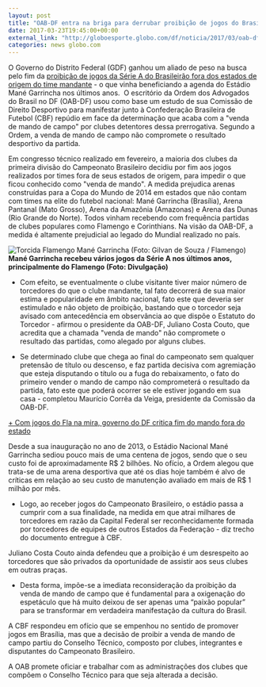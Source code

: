 ```yaml
---
layout: post
title: "OAB-DF entra na briga para derrubar proibição de jogos do Brasileirão no DF"
date: 2017-03-23T19:45:00+00:00
external_link: "http://globoesporte.globo.com/df/noticia/2017/03/oab-df-entra-na-briga-para-derrubar-proibicao-de-jogos-do-brasileirao-no-df.html"
categories: news globo.com
---
```

O Governo do Distrito Federal (GDF) ganhou um aliado de peso na busca pelo fim da [proibição de jogos da Série A do Brasileirão fora dos estados de origem do time mandante](http://globoesporte.globo.com/futebol/brasileirao-serie-a/noticia/2017/02/cbf-proibe-venda-de-mando-de-campo-no-campeonato-brasileiro-2017.html) - o que vinha beneficiando a agenda do Estádio Mané Garrincha nos últimos anos.&nbsp; O escritório da Ordem dos Advogados do Brasil no DF (OAB-DF) usou como base um estudo de sua Comissão de Direito Desportivo para manifestar junto à Confederação Brasileira de Futebol (CBF) repúdio em face da determinação que acaba com a "venda de mando de campo" por clubes detentores dessa prerrogativa. Segundo a Ordem, a venda de mando de campo não compromete o resultado desportivo da partida.

Em congresso técnico realizado em fevereiro, a maioria dos clubes da primeira divisão do Campeonato Brasileiro decidiu por fim aos jogos realizados por times fora de seus estados de origem, para impedir o que ficou conhecido como "venda de mando". A medida prejudica arenas construídas para a Copa do Mundo de 2014 em estados que não contam com times na elite do futebol nacional: Mané Garrincha (Brasília), Arena Pantanal (Mato Grosso), Arena da Amazônia (Amazonas) e Arena das Dunas (Rio Grande do Norte). Todos vinham recebendo com frequência partidas de clubes populares como Flamengo e Corinthians. Na visão da OAB-DF, a medida é altamente prejudicial ao legado do Mundial realizado no país.

 ![Torcida Flamengo Mané Garrincha (Foto: Gilvan de Souza / Flamengo)](http://s2.glbimg.com/J_TQTlTRzmfUCIRqMfXFeYrAeFU=/0x0:4896x2890/690x407/s.glbimg.com/es/ge/f/original/2016/02/22/20160222025743_672_1.jpg "Torcida Flamengo Mané Garrincha (Foto: Gilvan de Souza / Flamengo)")**Mané Garrincha recebeu vários jogos da Série A nos últimos anos, principalmente do Flamengo (Foto: Divulgação)**

- Com efeito, se eventualmente o clube visitante tiver maior número de torcedores do que o clube mandante, tal fato decorrerá de sua maior estima e popularidade em âmbito nacional, fato este que deveria ser estimulado e não objeto de proibição, bastando que o torcedor seja avisado com antecedência em observância ao que dispõe o Estatuto do Torcedor - afirmou o presidente da OAB-DF, Juliano Costa Couto, que acredita que a chamada "venda de mando" não compromete o resultado das partidas, como alegado por alguns clubes.

- Se determinado clube que chega ao final do campeonato sem qualquer pretensão de título ou descenso, e faz partida decisiva com agremiação que esteja disputando o título ou a fuga do rebaixamento, o fato do primeiro vender o mando de campo não comprometerá o resultado da partida, fato este que poderá ocorrer se ele estiver jogando em sua casa - completou Maurício Corrêa da Veiga, presidente da Comissão da OAB-DF.  
  
[+ Com jogos do Fla na mira, governo do DF critica fim do mando fora do estado](http://globoesporte.globo.com/df/noticia/2017/02/com-jogos-do-fla-na-mira-governo-do-df-critica-fim-do-mando-fora-do-estado.html)

Desde a sua inauguração no ano de 2013, o Estádio Nacional Mané Garrincha sediou pouco mais de uma centena de jogos, sendo que o seu custo foi de aproximadamente R$ 2 bilhões. No ofício, a Ordem alegou que trata-se de uma arena desportiva que até os dias hoje também é alvo de críticas em relação ao seu custo de manutenção avaliado em mais de R$ 1 milhão por mês.

- Logo, ao receber jogos do Campeonato Brasileiro, o estádio passa a cumprir com a sua finalidade, na medida em que atrai milhares de torcedores em razão da Capital Federal ser reconhecidamente formada por torcedores de equipes de outros Estados da Federação - diz trecho do documento entregue à CBF.

Juliano Costa Couto ainda defendeu que a proibição é um desrespeito ao torcedores que são privados da oportunidade de assistir aos seus clubes em outras praças.  
  
- Desta forma, impõe-se a imediata reconsideração da proibição da venda de mando de campo que é fundamental para a oxigenação do espetáculo que há muito deixou de ser apenas uma “paixão popular” para se transformar em verdadeira manifestação da cultura do Brasil.

A CBF respondeu em ofício que se empenhou no sentido de promover jogos em Brasília, mas que a decisão de proibir a venda de mando de campo partiu do Conselho Técnico, composto por clubes, integrantes e disputantes do Campeonato Brasileiro.  
  
A OAB promete oficiar e trabalhar com as administrações dos clubes que compõem o Conselho Técnico para que seja alterada a decisão.

